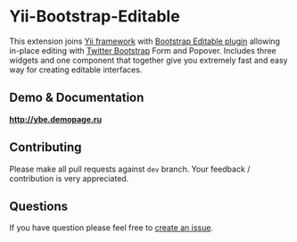 Yii-Bootstrap-Editable
======================

This extension joins [Yii framework](http://yiiframework.com) with [Bootstrap Editable plugin](http://vitalets.github.com/bootstrap-editable) allowing in-place editing with [Twitter Bootstrap](http://twitter.github.com/bootstrap) Form and Popover.
Includes three widgets and one component that together give you extremely fast and easy way for creating editable interfaces. 

## Demo & Documentation

**http://ybe.demopage.ru**

## Contributing
Please make all pull requests against `dev` branch. Your feedback / contribution is very appreciated.

## Questions
If you have question please feel free to [create an issue](https://github.com/vitalets/yii-bootstrap-editable/issues).